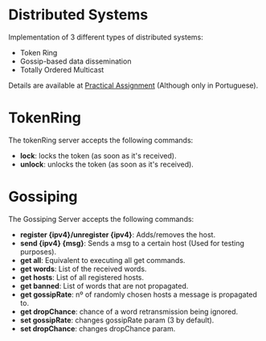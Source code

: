 # Distributed Systems
Implementation of 3 different types of distributed systems:
-   Token Ring
-   Gossip-based data dissemination
-   Totally Ordered Multicast

Details are available at [Practical Assignment](/practical_assignment_PT.pdf) (Although only in Portuguese).

# TokenRing
The tokenRing server accepts the following commands:
<ul>
<li><b>lock</b>: locks the token (as soon as it's received).
<li><b>unlock</b>: unlocks the token (as soon as it's received).
</ul>

# Gossiping

The Gossiping Server accepts the following commands:
<ul>
<li><b>register {ipv4}/unregister {ipv4}</b>: Adds/removes the host.
<li><b>send {ipv4} {msg}</b>: Sends a msg to a certain host (Used for testing
purposes).
<li><b>get all</b>: Equivalent to executing all get commands.
<li><b>get words</b>: List of the received words.
<li><b>get hosts</b>: List of all registered hosts.
<li><b>get banned</b>: List of words that are not propagated.
<li><b>get gossipRate</b>: nº of randomly chosen hosts a message is
propagated to.
<li><b>get dropChance</b>: chance of a word retransmission being ignored.
<li><b>set gossipRate</b>: changes gossipRate param (3 by default).
<li><b>set dropChance</b>: changes dropChance param.
</ul>